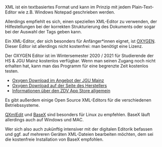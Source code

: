 XML ist ein textbasiertes Format und kann im Prinzip mit jedem Plain-Text-Editor wie z.B. Windows Notepad geschrieben werden.

Allerdings empfiehlt es sich, einen speziellen XML-Editor zu verwenden, der Hilfestellungen bei der korrekten Strukturierung des Dokuments
oder sogar bei der Auswahl der Tags geben kann.

Ein XML-Editor, der sich besonders für Anfänger*innen eignet, ist [OXYGEN](https://www.oxygenxml.com/index.html?adw=true&gclid=CjwKCAjwyo36BRAXEiwA24CwGa5t9qBJKIL6s6Tab10vRD-lFClCdm0PbUPmhNYMLIqSSDQfmI9DNBoCHFAQAvD_BwE). Dieser Editor ist allerdings nicht kostenfrei: man benötigt eine Lizenz.

Der OXYGEN Editor ist im Wintersemester 2020 / 2021 für Studierende der HS & JGU Mainz kostenlos verfügbar. Wenn man seinen Zugang noch nicht erhalten hat, kann man das Programm für eine begrenzte Zeit kostenlos testen.

- [Oxygen Download im Angebot der JGU Mainz](https://www.zdv.uni-mainz.de/software-lizenzen-zdv-shop/)
- [Oxygen Download auf der Seite des Herstellers](https://www.oxygenxml.com/xml_editor/download_oxygenxml_editor.html)
- [Informationen über den ZDV App Store allgemein](https://www.zdv.uni-mainz.de/software/) 

Es gibt außerdem einige Open Source XML-Editors für die verschiedenen Betriebssysteme.

[QXmlEdit](http://qxmledit.org/) und [BaseX](https://basex.org/) sind besonders für Linux zu empfehlen. BaseX läuft allerdings auch auf Windows und MAC.

Wer sich also auch zukünftig intensiver mit der digitalen Editorik befassen und ggf. auf mehreren Geräten XML-Dateien bearbeiten möchten, dem sei die kostenfreie Installation von BaseX empfohlen.
